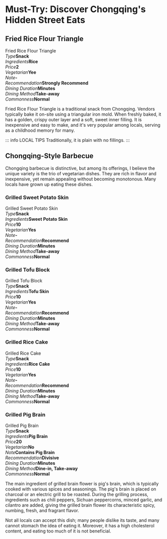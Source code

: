 # Must-Try: Discover Chongqing's Hidden Street Eats

## Fried Rice Flour Triangle

<Chinese word="三角粑">
<template #pinyin>sān jiǎo bā</template>
Fried Rice Flour Triangle
</Chinese>

<Description>
<div><i>Type</i><b>Snack</b></div>
<div long><i>Ingredients</i><b>Rice</b></div>
<div><i>Price</i><b><CNY>2</CNY></b></div>
<div><i>Vegetarian</i><b>Yee</b></div>
<div><i>Note</i><b>-</b></div>
<div><i>Recommendation</i><b>Strongly Recommend</b></div>
<div><i>Dining Duration</i><b>Minutes</b></div>
<div><i>Dining Method</i><b>Take-away</b></div>
<div><i>Commonness</i><b>Normal</b></div>
</Description>

Fried Rice Flour Triangle is a traditional snack from Chongqing. Vendors typically bake it on-site using a triangular iron mold. When freshly baked, it has a golden, crispy outer layer and a soft, sweet inner filling. It is inexpensive and easy to make, and it's very popular among locals, serving as a childhood memory for many.

::: info LOCAL TIPS
Traditionally, it is plain with no fillings.
:::

<YouTube link="https://youtu.be/SXRvH0SRKlk?si=_QBQVI7tig3BBS6n&t=623">
<template #cover><img src="../../assets/youtube/insane-street-food-in-chongqing.jpg" alt="INSANE Street Food in Chongqing" /></template>
<template #title>INSANE Street Food in Chongqing, CHINA (2024)</template>
<template #author>KSquared</template>
<template #description>The snacks at the night market in downtown Chongqing are beyond description—so delicious and tempting that it's 'too dangerous' to stop eating.</template>
</YouTube>

## Chongqing-Style Barbecue

Chongqing barbecue is distinctive, but among its offerings, I believe the unique variety is the trio of vegetarian dishes. They are rich in flavor and inexpensive, yet remain appealing without becoming monotonous. Many locals have grown up eating these dishes.

### Grilled Sweet Potato Skin

<Chinese word="烤苕皮" as="烤芍皮">
<template #pinyin>kǎo sháo pí</template>
Grilled Sweet Potato Skin
</Chinese>

<Description>
<div><i>Type</i><b>Snack</b></div>
<div long><i>Ingredients</i><b>Sweet Potato Skin</b></div>
<div><i>Price</i><b><CNY>10</CNY></b></div>
<div><i>Vegetarian</i><b>Yes</b></div>
<div><i>Note</i><b>-</b></div>
<div><i>Recommendation</i><b>Recommend</b></div>
<div><i>Dining Duration</i><b>Minutes</b></div>
<div><i>Dining Method</i><b>Take-away</b></div>
<div><i>Commonness</i><b>Normal</b></div>
</Description>

<YouTube link="https://youtu.be/j22aObnfhG4?si=xO7KrOkcmKT3NJp2&t=860">
<template #cover><img src="../../assets/youtube/everything-i-ate-in-chongqing.jpg" alt="Everything I ate in Chongqing" /></template>
<template #title>Everything I ate in Chongqing, China (ULTIMATE STREET FOOD TOUR)</template>
<template #author>JetLag Warriors</template>
<template #description>Chongqing street food has completely captivated me. Once you get used to the spiciness, it becomes incredibly tasty; but at first, it can be quite a tingling surprise. I would give it a five-star rating.</template>
</YouTube>

### Grilled Tofu Block

<Chinese word="烤豆腐干">
<template #pinyin>kǎo dòu fǔ gàn</template>
Grilled Tofu Block
</Chinese>

<Description>
<div><i>Type</i><b>Snack</b></div>
<div long><i>Ingredients</i><b>Tofu Skin</b></div>
<div><i>Price</i><b><CNY>10</CNY></b></div>
<div><i>Vegetarian</i><b>Yes</b></div>
<div><i>Note</i><b>-</b></div>
<div><i>Recommendation</i><b>Recommend</b></div>
<div><i>Dining Duration</i><b>Minutes</b></div>
<div><i>Dining Method</i><b>Take-away</b></div>
<div><i>Commonness</i><b>Normal</b></div>
</Description>

### Grilled Rice Cake

<Chinese word="烤年糕">
<template #pinyin>kǎo nián gāo</template>
Grilled Rice Cake
</Chinese>

<Description>
<div><i>Type</i><b>Snack</b></div>
<div long><i>Ingredients</i><b>Rice Cake</b></div>
<div><i>Price</i><b><CNY>10</CNY></b></div>
<div><i>Vegetarian</i><b>Yes</b></div>
<div><i>Note</i><b>-</b></div>
<div><i>Recommendation</i><b>Recommend</b></div>
<div><i>Dining Duration</i><b>Minutes</b></div>
<div><i>Dining Method</i><b>Take-away</b></div>
<div><i>Commonness</i><b>Normal</b></div>
</Description>

### Grilled Pig Brain

<Chinese word="烤脑花">
<template #pinyin>kǎo nǎo huā</template>
Grilled Pig Brain
</Chinese>

<Description>
<div><i>Type</i><b>Snack</b></div>
<div long><i>Ingredients</i><b>Pig Brain</b></div>
<div><i>Price</i><b><CNY>20</CNY></b></div>
<div><i>Vegetarian</i><b>No</b></div>
<div><i>Note</i><b>Contains Pig Brain</b></div>
<div><i>Recommendation</i><b>Divisive</b></div>
<div><i>Dining Duration</i><b>Minutes</b></div>
<div><i>Dining Method</i><b>Dine-in, Take-away</b></div>
<div><i>Commonness</i><b>Normal</b></div>
</Description>

<YouTube link="https://youtu.be/vTCuLOAKbgQ?si=rAmlN0TlDvd2eXrg&t=261">
<template #cover><img src="../../assets/youtube/chongqing-food-street.jpg" alt="Chongqing Food Street" /></template>
<template #title>Chongqing Food Street</template>
<template #author>Tucker Eats</template>
<template #description>Not just brains, other things I don’t really enjoy too, the grilled frog however. It’s a grilled delight. I’d insert a frog pun here, but I’m not clever enough. There’s also mashed potato and a baked durian.</template>
</YouTube>

The main ingredient of grilled brain flower is pig's brain, which is typically cooked with various spices and seasonings. The pig's brain is placed on charcoal or an electric grill to be roasted. During the grilling process, ingredients such as chili peppers, Sichuan peppercorns, minced garlic, and cilantro are added, giving the grilled brain flower its characteristic spicy, numbing, fresh, and fragrant flavor.

Not all locals can accept this dish; many people dislike its taste, and many cannot stomach the idea of eating it. Moreover, it has a high cholesterol content, and eating too much of it is not beneficial.